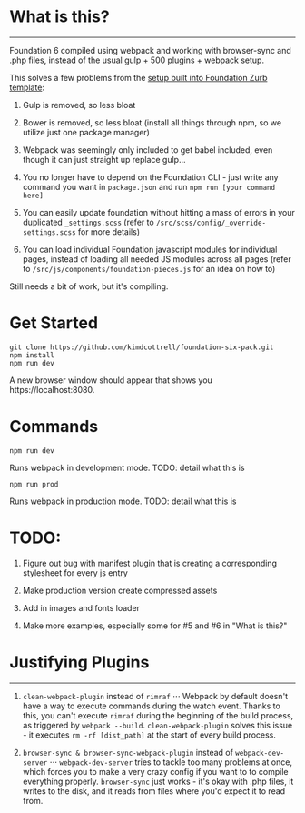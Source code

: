 # What is this?
------

Foundation 6 compiled using webpack and working with browser-sync and .php files, instead of the usual gulp + 500 plugins + webpack setup.

This solves a few problems from the [setup built into Foundation Zurb template](https://github.com/zurb/foundation-zurb-template):

1. Gulp is removed, so less bloat

2. Bower is removed, so less bloat (install all things through npm, so we utilize just one package manager)

3. Webpack was seemingly only included to get babel included, even though it can just straight up replace gulp...

4. You no longer have to depend on the Foundation CLI - just write any command you want in `package.json` and run `npm run [your command here]`

5. You can easily update foundation without hitting a mass of errors in your duplicated `_settings.scss` (refer to `/src/scss/config/_override-settings.scss` for more details)

6. You can load individual Foundation javascript modules for individual pages, instead of loading all needed JS modules across all pages (refer to `/src/js/components/foundation-pieces.js` for an idea on how to)

Still needs a bit of work, but it's compiling.

# Get Started

```
git clone https://github.com/kimdcottrell/foundation-six-pack.git
npm install
npm run dev
```

A new browser window should appear that shows you https://localhost:8080.

# Commands

`npm run dev`

Runs webpack in development mode. TODO: detail what this is

`npm run prod`

Runs webpack in production mode. TODO: detail what this is

# TODO:

1. Figure out bug with manifest plugin that is creating a corresponding stylesheet for every js entry

2. Make production version create compressed assets

3. Add in images and fonts loader

4. Make more examples, especially some for \#5 and \#6 in "What is this?"

# Justifying Plugins
------

1. `clean-webpack-plugin` instead of `rimraf`
⋅⋅⋅ Webpack by default doesn't have a way to execute commands during the watch event. Thanks to this, you can't execute `rimraf` during the beginning of the build process, as triggered by `webpack --build`. `clean-webpack-plugin` solves this issue - it executes `rm -rf [dist_path]` at the start of every build process.

2. `browser-sync & browser-sync-webpack-plugin` instead of `webpack-dev-server`
⋅⋅⋅ `webpack-dev-server` tries to tackle too many problems at once, which forces you to make a very crazy config if you want to to compile everything properly. `browser-sync` just works - it's okay with .php files, it writes to the disk, and it reads from files where you'd expect it to read from.
